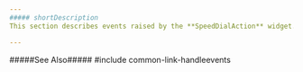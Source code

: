 ```yaml
---
##### shortDescription
This section describes events raised by the **SpeedDialAction** widget.

---
```

#####See Also#####
#include common-link-handleevents